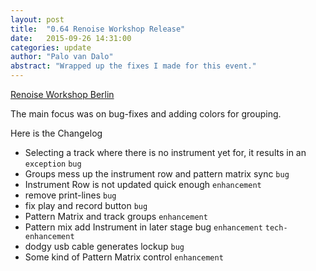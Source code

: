 ```yaml
---
layout: post
title:  "0.64 Renoise Workshop Release"
date:   2015-09-26 14:31:00
categories: update 
author: "Palo van Dalo"
abstract: "Wrapped up the fixes I made for this event."
---
```


[Renoise Workshop Berlin](https://www.facebook.com/events/1655779038001256/)

The main focus was on bug-fixes and adding colors for grouping.

Here is the Changelog

* Selecting a track where there is no instrument yet for, it results in an `exception` `bug`
* Groups mess up the instrument row and pattern matrix sync `bug`
* Instrument Row is not updated quick enough `enhancement`
* remove print-lines `bug`
* fix play and record button `bug`
* Pattern Matrix and track groups `enhancement`
* Pattern mix add Instrument in later stage bug `enhancement` `tech-enhancement`
* dodgy usb cable generates lockup `bug`
* Some kind of Pattern Matrix control `enhancement`


